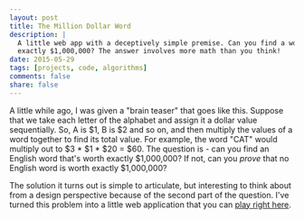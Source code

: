 ```yaml
---
layout: post
title: The Million Dollar Word
description: |
  A little web app with a deceptively simple premise. Can you find a word worth
  exactly $1,000,000? The answer involves more math than you think!
date: 2015-05-29
tags: [projects, code, algorithms]
comments: false
share: false
---
```


A little while ago, I was given a "brain teaser" that goes like this. Suppose
that we take each letter of the alphabet and assign it a dollar value sequentially.
So, A is $1, B is $2 and so on, and then multiply the values of a word together
to find its total value. For example, the word "CAT" would multiply out to
$3 * $1 * $20 = $60. The question is - can you find an English word that's worth
exactly $1,000,000? If not, can you _prove_ that no English word is worth
exactly $1,000,000?

The solution it turns out is simple to articulate, but interesting to think
about from a design perspective because of the second part of the question. I've
turned this problem into a little web application that you can
[play right here](http://themilliondollarword.herokuapp.com).
